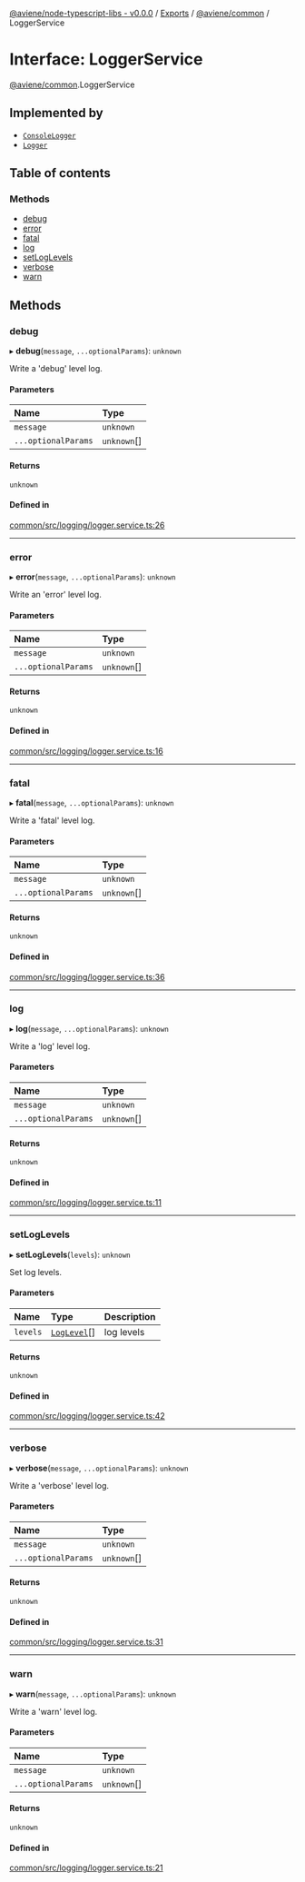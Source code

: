 [@aviene/node-typescript-libs - v0.0.0](../README.md) / [Exports](../modules.md) / [@aviene/common](../modules/aviene_common.md) / LoggerService

# Interface: LoggerService

[@aviene/common](../modules/aviene_common.md).LoggerService

## Implemented by

- [`ConsoleLogger`](../classes/aviene_common.ConsoleLogger.md)
- [`Logger`](../classes/aviene_common.Logger.md)

## Table of contents

### Methods

- [debug](aviene_common.LoggerService.md#debug)
- [error](aviene_common.LoggerService.md#error)
- [fatal](aviene_common.LoggerService.md#fatal)
- [log](aviene_common.LoggerService.md#log)
- [setLogLevels](aviene_common.LoggerService.md#setloglevels)
- [verbose](aviene_common.LoggerService.md#verbose)
- [warn](aviene_common.LoggerService.md#warn)

## Methods

### debug

▸ **debug**(`message`, `...optionalParams`): `unknown`

Write a 'debug' level log.

#### Parameters

| Name | Type |
| :------ | :------ |
| `message` | `unknown` |
| `...optionalParams` | `unknown`[] |

#### Returns

`unknown`

#### Defined in

[common/src/logging/logger.service.ts:26](https://github.com/stefan-karlsson/node-typescript-libs/blob/bbe62f4f2bc8cd09b2ba1c05da22b95ae33e9c17/packages/common/src/logging/logger.service.ts#L26)

___

### error

▸ **error**(`message`, `...optionalParams`): `unknown`

Write an 'error' level log.

#### Parameters

| Name | Type |
| :------ | :------ |
| `message` | `unknown` |
| `...optionalParams` | `unknown`[] |

#### Returns

`unknown`

#### Defined in

[common/src/logging/logger.service.ts:16](https://github.com/stefan-karlsson/node-typescript-libs/blob/bbe62f4f2bc8cd09b2ba1c05da22b95ae33e9c17/packages/common/src/logging/logger.service.ts#L16)

___

### fatal

▸ **fatal**(`message`, `...optionalParams`): `unknown`

Write a 'fatal' level log.

#### Parameters

| Name | Type |
| :------ | :------ |
| `message` | `unknown` |
| `...optionalParams` | `unknown`[] |

#### Returns

`unknown`

#### Defined in

[common/src/logging/logger.service.ts:36](https://github.com/stefan-karlsson/node-typescript-libs/blob/bbe62f4f2bc8cd09b2ba1c05da22b95ae33e9c17/packages/common/src/logging/logger.service.ts#L36)

___

### log

▸ **log**(`message`, `...optionalParams`): `unknown`

Write a 'log' level log.

#### Parameters

| Name | Type |
| :------ | :------ |
| `message` | `unknown` |
| `...optionalParams` | `unknown`[] |

#### Returns

`unknown`

#### Defined in

[common/src/logging/logger.service.ts:11](https://github.com/stefan-karlsson/node-typescript-libs/blob/bbe62f4f2bc8cd09b2ba1c05da22b95ae33e9c17/packages/common/src/logging/logger.service.ts#L11)

___

### setLogLevels

▸ **setLogLevels**(`levels`): `unknown`

Set log levels.

#### Parameters

| Name | Type | Description |
| :------ | :------ | :------ |
| `levels` | [`LogLevel`](../modules/aviene_common.md#loglevel)[] | log levels |

#### Returns

`unknown`

#### Defined in

[common/src/logging/logger.service.ts:42](https://github.com/stefan-karlsson/node-typescript-libs/blob/bbe62f4f2bc8cd09b2ba1c05da22b95ae33e9c17/packages/common/src/logging/logger.service.ts#L42)

___

### verbose

▸ **verbose**(`message`, `...optionalParams`): `unknown`

Write a 'verbose' level log.

#### Parameters

| Name | Type |
| :------ | :------ |
| `message` | `unknown` |
| `...optionalParams` | `unknown`[] |

#### Returns

`unknown`

#### Defined in

[common/src/logging/logger.service.ts:31](https://github.com/stefan-karlsson/node-typescript-libs/blob/bbe62f4f2bc8cd09b2ba1c05da22b95ae33e9c17/packages/common/src/logging/logger.service.ts#L31)

___

### warn

▸ **warn**(`message`, `...optionalParams`): `unknown`

Write a 'warn' level log.

#### Parameters

| Name | Type |
| :------ | :------ |
| `message` | `unknown` |
| `...optionalParams` | `unknown`[] |

#### Returns

`unknown`

#### Defined in

[common/src/logging/logger.service.ts:21](https://github.com/stefan-karlsson/node-typescript-libs/blob/bbe62f4f2bc8cd09b2ba1c05da22b95ae33e9c17/packages/common/src/logging/logger.service.ts#L21)
